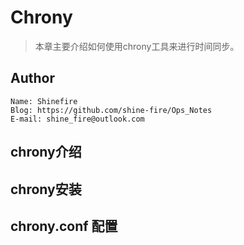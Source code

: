 # Chrony

> 本章主要介绍如何使用chrony工具来进行时间同步。



## Author

```
Name: Shinefire
Blog: https://github.com/shine-fire/Ops_Notes
E-mail: shine_fire@outlook.com
```



## chrony介绍



## chrony安装





## chrony.conf 配置

